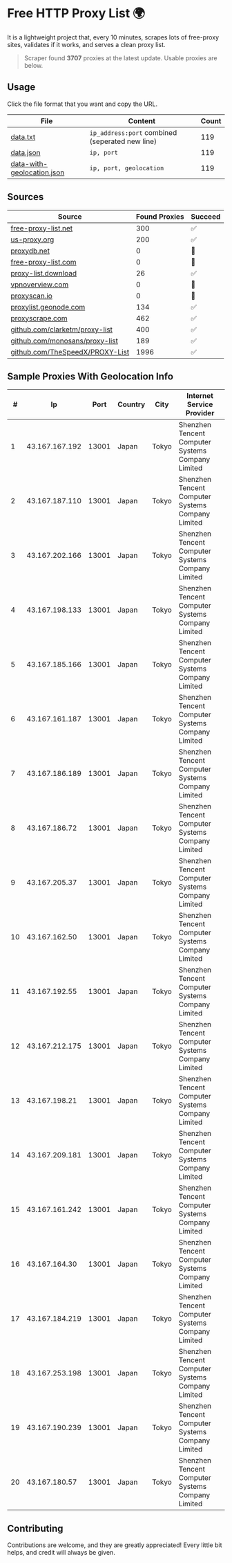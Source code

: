 
# Free HTTP Proxy List 🌍

It is a lightweight project that, every 10 minutes, scrapes lots of free-proxy sites, validates if it works, and serves a clean proxy list.


> Scraper found **3707** proxies at the latest update. Usable proxies are below.

## Usage

Click the file format that you want and copy the URL.


|File|Content|Count|
|----|-------|-----|
|[data.txt](https://raw.githubusercontent.com/themiralay/Proxy-List-World/master/data.txt)|`ip_address:port` combined (seperated new line)|119|
|[data.json](https://raw.githubusercontent.com/themiralay/Proxy-List-World/master/data.json)|`ip, port`|119|
|[data-with-geolocation.json](https://raw.githubusercontent.com/themiralay/Proxy-List-World/master/data-with-geolocation.json)|`ip, port, geolocation`|119|

## Sources

|Source|Found Proxies|Succeed|
|------|-------------|-------|
|[free-proxy-list.net](https://free-proxy-list.net)|300|✅|
|[us-proxy.org](https://www.us-proxy.org)|200|✅|
|[proxydb.net](http://proxydb.net)|0|🚫|
|[free-proxy-list.com](https://free-proxy-list.com/?page=&port=&type%5B%5D=http&type%5B%5D=https&up_time=0&search=Search)|0|🚫|
|[proxy-list.download](https://www.proxy-list.download/HTTP)|26|✅|
|[vpnoverview.com](https://vpnoverview.com/privacy/anonymous-browsing/free-proxy-servers)|0|🚫|
|[proxyscan.io](https://www.proxyscan.io)|0|🚫|
|[proxylist.geonode.com](https://proxylist.geonode.com/api/proxy-list?limit=300&page=1&sort_by=lastChecked&sort_type=desc&protocols=http,https)|134|✅|
|[proxyscrape.com](https://api.proxyscrape.com/v2/?request=displayproxies&protocol=http&timeout=10000&country=all&ssl=all&anonymity=all)|462|✅|
|[github.com/clarketm/proxy-list](https://raw.githubusercontent.com/clarketm/proxy-list/master/proxy-list-raw.txt)|400|✅|
|[github.com/monosans/proxy-list](https://raw.githubusercontent.com/monosans/proxy-list/main/proxies/http.txt)|189|✅|
|[github.com/TheSpeedX/PROXY-List](https://raw.githubusercontent.com/TheSpeedX/PROXY-List/master/http.txt)|1996|✅|


## Sample Proxies With Geolocation Info

|#|Ip|Port|Country|City|Internet Service Provider|
|-|--|----|-------|----|-------------------------|
|1|43.167.167.192|13001|Japan|Tokyo|Shenzhen Tencent Computer Systems Company Limited|
|2|43.167.187.110|13001|Japan|Tokyo|Shenzhen Tencent Computer Systems Company Limited|
|3|43.167.202.166|13001|Japan|Tokyo|Shenzhen Tencent Computer Systems Company Limited|
|4|43.167.198.133|13001|Japan|Tokyo|Shenzhen Tencent Computer Systems Company Limited|
|5|43.167.185.166|13001|Japan|Tokyo|Shenzhen Tencent Computer Systems Company Limited|
|6|43.167.161.187|13001|Japan|Tokyo|Shenzhen Tencent Computer Systems Company Limited|
|7|43.167.186.189|13001|Japan|Tokyo|Shenzhen Tencent Computer Systems Company Limited|
|8|43.167.186.72|13001|Japan|Tokyo|Shenzhen Tencent Computer Systems Company Limited|
|9|43.167.205.37|13001|Japan|Tokyo|Shenzhen Tencent Computer Systems Company Limited|
|10|43.167.162.50|13001|Japan|Tokyo|Shenzhen Tencent Computer Systems Company Limited|
|11|43.167.192.55|13001|Japan|Tokyo|Shenzhen Tencent Computer Systems Company Limited|
|12|43.167.212.175|13001|Japan|Tokyo|Shenzhen Tencent Computer Systems Company Limited|
|13|43.167.198.21|13001|Japan|Tokyo|Shenzhen Tencent Computer Systems Company Limited|
|14|43.167.209.181|13001|Japan|Tokyo|Shenzhen Tencent Computer Systems Company Limited|
|15|43.167.161.242|13001|Japan|Tokyo|Shenzhen Tencent Computer Systems Company Limited|
|16|43.167.164.30|13001|Japan|Tokyo|Shenzhen Tencent Computer Systems Company Limited|
|17|43.167.184.219|13001|Japan|Tokyo|Shenzhen Tencent Computer Systems Company Limited|
|18|43.167.253.198|13001|Japan|Tokyo|Shenzhen Tencent Computer Systems Company Limited|
|19|43.167.190.239|13001|Japan|Tokyo|Shenzhen Tencent Computer Systems Company Limited|
|20|43.167.180.57|13001|Japan|Tokyo|Shenzhen Tencent Computer Systems Company Limited|



## Contributing

Contributions are welcome, and they are greatly appreciated! Every
little bit helps, and credit will always be given.

